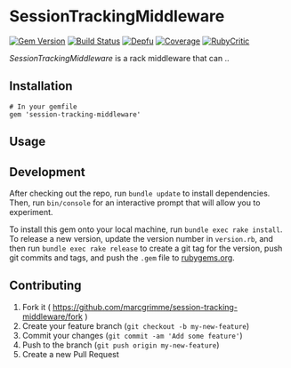 # SessionTrackingMiddleware

[![Gem Version](https://badge.fury.io/rb/session-tracking-middleware.svg)](https://badge.fury.io/rb/session-tracking-middleware)
[![Build Status](https://api.travis-ci.org/MarcGrimme/session-tracking-middleware.svg?branch=master)](https://secure.travis-ci.org/MarcGrimme/session-tracking-middleware)
[![Depfu](https://badges.depfu.com/badges/48a6c1c7c649f62eede6ffa2be843180/count.svg)](https://depfu.com/github/MarcGrimme/session-tracking-middleware?project_id=6900)
[![Coverage](https://marcgrimme.github.io/session-tracking-middleware/badges/coverage_badge_total.svg)](https://marcgrimme.github.io/session-tracking-middleware/coverage/index.html)
[![RubyCritic](https://marcgrimme.github.io/session-tracking-middleware/badges/rubycritic_badge_score.svg)](https://marcgrimme.github.io/session-tracking-middleware/tmp/rubycritic/overview.html)

*SessionTrackingMiddleware* is a rack middleware that can ..

## Installation

```
# In your gemfile
gem 'session-tracking-middleware'
```

## Usage

## Development

After checking out the repo, run `bundle update` to install dependencies. Then, run `bin/console` for an interactive prompt that will allow you to experiment.

To install this gem onto your local machine, run `bundle exec rake install`. To release a new version, update the version number in `version.rb`, and then run `bundle exec rake release` to create a git tag for the version, push git commits and tags, and push the `.gem` file to [rubygems.org](https://rubygems.org).

## Contributing

1. Fork it ( https://github.com/marcgrimme/session-tracking-middleware/fork )
2. Create your feature branch (`git checkout -b my-new-feature`)
3. Commit your changes (`git commit -am 'Add some feature'`)
4. Push to the branch (`git push origin my-new-feature`)
5. Create a new Pull Request
